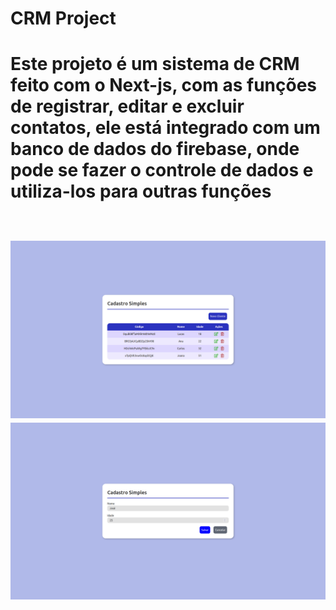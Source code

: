 <h1>CRM Project<h1>
<p>Este projeto é um sistema de CRM feito com o Next-js, com as funções de registrar, editar e excluir contatos, ele está integrado com um banco de dados do firebase, onde pode se fazer o controle de dados e utiliza-los para outras funções</p>
  <br/>
  <img src="https://github.com/lulucasalves/crm-project/blob/main/.github/imagem-1.png">
    <img src="https://github.com/lulucasalves/crm-project/blob/main/.github/imagem-2.png">
